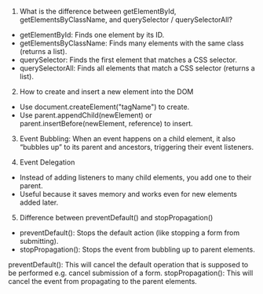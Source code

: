 1. What is the difference between getElementById, getElementsByClassName, and querySelector / querySelectorAll?
- getElementById: Finds one element by its ID.
- getElementsByClassName: Finds many elements with the same class (returns a list).
- querySelector: Finds the first element that matches a CSS selector.
- querySelectorAll: Finds all elements that match a CSS selector (returns a list).


2. How to create and insert a new element into the DOM
- Use document.createElement("tagName") to create.
- Use parent.appendChild(newElement) or parent.insertBefore(newElement, reference) to insert.


3. Event Bubbling: When an event happens on a child element, it also “bubbles up” to its parent and ancestors, triggering their event listeners.


4. Event Delegation
- Instead of adding listeners to many child elements, you add one to their parent.
- Useful because it saves memory and works even for new elements added later.


5. Difference between preventDefault() and stopPropagation()
- preventDefault(): Stops the default action (like stopping a form from submitting).
- stopPropagation(): Stops the event from bubbling up to parent elements.
  
preventDefault(): This will cancel the default operation that is supposed to be performed e.g. cancel submission of a form.
stopPropagation(): This will cancel the event from propagating to the parent elements.
